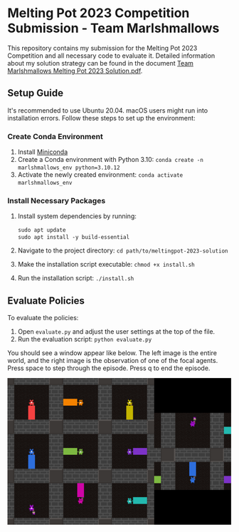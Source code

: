 # Melting Pot 2023 Competition Submission - Team Marlshmallows

This repository contains my submission for the Melting Pot 2023 Competition and all necessary code to evaluate it. Detailed information about my solution strategy can be found in the document [Team Marlshmallows Melting Pot 2023 Solution.pdf](Team%20Marlshmallows%20Melting%20Pot%202023%20Solution.pdf).

## Setup Guide

It's recommended to use Ubuntu 20.04. macOS users might run into installation errors. Follow these steps to set up the environment:

### Create Conda Environment

1. Install [Miniconda](https://docs.anaconda.com/miniconda/miniconda-install/)
2. Create a Conda environment with Python 3.10: `conda create -n marlshmallows_env python=3.10.12`
3. Activate the newly created environment: `conda activate marlshmallows_env`

### Install Necessary Packages

1. Install system dependencies by running:

   ```
   sudo apt update
   sudo apt install -y build-essential
   ```

2. Navigate to the project directory: `cd path/to/meltingpot-2023-solution`
3. Make the installation script executable: `chmod +x install.sh`
4. Run the installation script: `./install.sh`

## Evaluate Policies

To evaluate the policies:

1. Open `evaluate.py` and adjust the user settings at the top of the file.
2. Run the evaluation script: `python evaluate.py`

You should see a window appear like below. The left image is the entire world, and the right image is the observation of one of the focal agents. Press space to step through the episode. Press q to end the episode.

![Final Results](sample_image.PNG)

